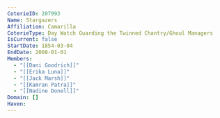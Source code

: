 ```yaml
---
CoterieID: 207993
Name: Stargazers
Affiliation: Camarilla
CoterieType: Day Watch Guarding the Twinned Chantry/Ghoul Managers
IsCurrent: false
StartDate: 1854-03-04
EndDate: 2008-01-01
Members:
  - "[[Dani Goodrich]]"
  - "[[Erika Luna]]"
  - "[[Jack Marsh]]"
  - "[[Kamran Patra]]"
  - "[[Nadine Donell]]"
Domain: []
Haven:
---
```

